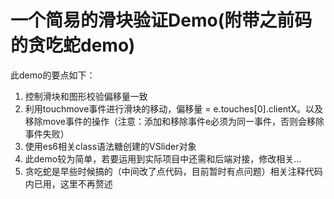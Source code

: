 # 一个简易的滑块验证Demo(附带之前码的贪吃蛇demo)
此demo的要点如下：
1. 控制滑块和图形校验偏移量一致
2. 利用touchmove事件进行滑块的移动，偏移量 = e.touches[0].clientX。以及移除move事件的操作（注意：添加和移除事件e必须为同一事件，否则会移除事件失败）
3. 使用es6相关class语法糖创建的VSlider对象
4. 此demo较为简单，若要运用到实际项目中还需和后端对接，修改相关...
5. 贪吃蛇是早些时候搞的（中间改了点代码，目前暂时有点问题）相关注释代码内已用，这里不再赘述


